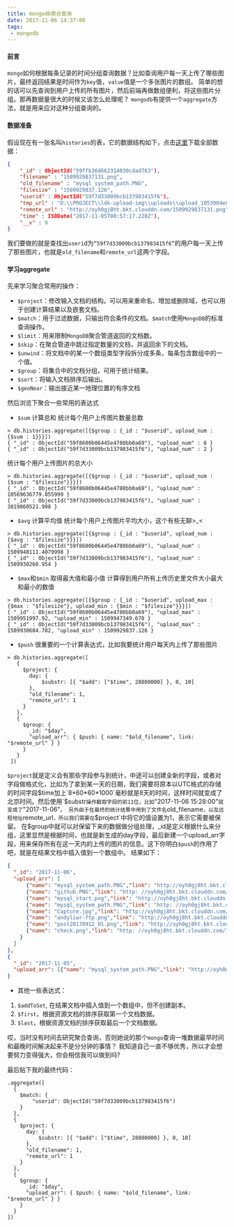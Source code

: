 ```yaml
---
title: mongodb聚合查询
date: 2017-11-06 14:37:00
tags:
 - mongodb
---
```


#### 前言
`mongo`如何根据每条记录的时间分组查询数据？比如查询用户每一天上传了哪些图片，最终返回结果是时间作为`key`值，`value`值是一个多张图片的数组。
简单的想的话可以先查询到用户上传的所有图片，然后前端再做数组便利，将这些图片分组。那再数据量很大的时候又该怎么处理呢？
`mongodb`有提供一个`aggregate`方法，就是用来应对这种分组查询的。

#### 数据准备
假设现在有一张名叫`histories`的表，它的数据结构如下，点击[这里](http://ouizhbgin.bkt.clouddn.com/blog/2017/11/06/mongo_history_data.json)下载全部数据：
```json
{
    "_id" : ObjectId("59ffb36d662314030cdad763"),
    "filename" : "1509929837131.png",
    "old_filename" : "mysql_system_path.PNG",
    "filesize" : "1509929837.126",
    "userid" : ObjectId("59f7d33009bcb137983415f6"),
    "tmp_url" : "D:\\PROJECT\\ldk-upload-img\\uploads\\upload_1053904e8f5135f8641505a9f5c5ef72.PNG",
    "remote_url" : "http://oyh0gj8ht.bkt.clouddn.com/1509929837131.png",
    "time" : ISODate("2017-11-05T00:57:17.228Z"),
    "__v" : 0
}
```
我们要做的就是查找出`useri`d为`“59f7d33009bcb137983415f6”`的用户每一天上传了那些图片，也就是`old_filename`和`remote_url`这两个字段。

#### 学习aggregate
先来学习聚合常用的操作：
+ `$project`：修改输入文档的结构。可以用来重命名、增加或删除域，也可以用于创建计算结果以及嵌套文档。
+ `$match`：用于过滤数据，只输出符合条件的文档。`$match`使用`MongoDB`的标准查询操作。
+ `$limit`：用来限制`MongoDB`聚合管道返回的文档数。
+ `$skip`：在聚合管道中跳过指定数量的文档，并返回余下的文档。
+ `$unwind`：将文档中的某一个数组类型字段拆分成多条，每条包含数组中的一个值。
+ `$group`：将集合中的文档分组，可用于统计结果。
+ `$sort`：将输入文档排序后输出。
+ `$geoNear`：输出接近某一地理位置的有序文档

然后浏览下聚合一些常用的表达式
+ `$sum` 计算总和
统计每个用户上传图片数量总数
```mongo
> db.histories.aggregate([{$group : {_id : "$userid", upload_num : {$sum : 1}}}])
{ "_id" : ObjectId("59f8600b06445e4780bb0a69"), "upload_num" : 6 }
{ "_id" : ObjectId("59f7d33009bcb137983415f6"), "upload_num" : 2 }
```
  统计每个用户上传图片的总大小
  ```mongo
  > db.histories.aggregate([{$group : {_id : "$userid", upload_num : {$sum : "$filesize"}}}])
  { "_id" : ObjectId("59f8600b06445e4780bb0a69"), "upload_num" : 10569636779.855999 }
  { "_id" : ObjectId("59f7d33009bcb137983415f6"), "upload_num" : 3019860521.908 }
  ```
+ `$avg` 计算平均值
统计每个用户上传图片平均大小，这个有些无聊>_<
```mongo
> db.histories.aggregate([{$group : {_id : "$userid", upload_num : {$avg : "$filesize"}}}])
{ "_id" : ObjectId("59f8600b06445e4780bb0a69"), "upload_num" : 1509948111.4079998 }
{ "_id" : ObjectId("59f7d33009bcb137983415f6"), "upload_num" : 1509930260.954 }
```
+ `$max`和`$min` 取得最大值和最小值
计算得到用户所有上传历史里文件大小最大和最小的数值
```mongo
> db.histories.aggregate([{$group : {_id : "$userid", upload_max : {$max : "$filesize"}, upload_min : {$min : "$filesize"}}}])
{ "_id" : ObjectId("59f8600b06445e4780bb0a69"), "upload_max" : 1509951997.92, "upload_min" : 1509947349.678 }
{ "_id" : ObjectId("59f7d33009bcb137983415f6"), "upload_max" : 1509930684.782, "upload_min" : 1509929837.126 }
```
+ `$push` 很重要的一个计算表达式，比如我要统计用户每天内上传了那些图片
```mongo
> db.histories.aggregate([
   {
     $project: {
       day: {
           $substr: [{ "$add": ["$time", 28800000] }, 0, 10]
       },
       "old_filename": 1,
       "remote_url": 1
     }
   },
   {
     $group: {
       _id: "$day",
       "upload_arr": { $push: { name: "$old_filename", link: "$remote_url" } }
     }
   }
 ])
```
`$project`就是定义会有那些字段参与到统计，中途可以创建全新的字段，或者对字段做格式化，比如为了拿到某一天的日期，我们需要将原本以UTC格式的存储的时间字段$time加上`8*60*60*1000`毫秒就是8天的时间，这样时间就变成了北京时间。然后使用`$substr`操作截取字段的前11位，比如`"2017-11-06 15:28:00"`就变成了`"2017-11-06"`。
另外由于在最终的统计结果中用到了文件名`old_filename`，以及远程地址`remote_url`，所以我们需要在`$project`中将它的值设置为1，表示它需要被保留。
在$group中就可以对保留下来的数据做分组处理，_id是定义根据什么来分组，这里显然是根据时间，也就是新生成的day字段，最后新建一个upload_arr字段，用来保存所有在这一天内的上传的图片的信息。这下你明白`$push`的作用了吧，就是在结果文档中插入值到一个数组中。
结果如下：
```json
{
  "_id": "2017-11-06",
  "upload_arr": [
      {"name": "mysql_system_path.PNG","link": "http://oyh0gj8ht.bkt.clouddn.com/1509930684790.png"},
      {"name": "github.PNG","link": "http: //oyh0gj8ht.bkt.clouddn.com/1509947349681.png"},
      {"name": "mysql_start.png","link": "http://oyh0gj8ht.bkt.clouddn.com/1509947447592.png"},
      {"name": "mysql_system_path.PNG","link": "http: //oyh0gj8ht.bkt.clouddn.com/1509947455689.png"},
      {"name": "Capture.jpg","link": "http://oyh0gj8ht.bkt.clouddn.com/1509947466105.jpg"},
      {"name": "andyliwr-ftp.png","link": "http://oyh0gj8ht.bkt.clouddn.com/1509947471882.png"},
      {"name": "post20170912_01.png","link": "http://oyh0gj8ht.bkt.clouddn.com/1509947591007.png"},
      {"name": "check.png","link": "http: //oyh0gj8ht.bkt.clouddn.com/1509951997921.png"
    }
  ]
},
{
  "_id": "2017-11-05",
  "upload_arr": [{"name": "mysql_system_path.PNG","link": "http://oyh0gj8ht.bkt.clouddn.com/1509929837131.png"}]
}
```
+ 其他一些表达式：
1. `$addToSet`, 在结果文档中插入值到一个数组中，但不创建副本。
2. `$first`，根据资源文档的排序获取第一个文档数据。
3. `$last`，根据资源文档的排序获取最后一个文档数据。

哎，当时没有时间去研究聚合查询，否则她说的那个`mongo`查询一堆数据最早时间和最晚时间解决起来不是分分钟的事情？
我知道自己一直不够优秀，所以才会想要努力变得强大，你会相信我可以做到吗?

最后贴下我的最终代码：
```mongo
.aggregate([
  {
    $match: {
        "userid": ObjectId("59f7d33009bcb137983415f6")
    }
  },
  {
    $project: {
      day: {
          $substr: [{ "$add": ["$time", 28800000] }, 0, 10]
      },
      "old_filename": 1,
      "remote_url": 1
    }
  },
  {
    $group: {
      _id: "$day",
      "upload_arr": { $push: { name: "$old_filename", link: "$remote_url" } }
    }
  }
])
```
